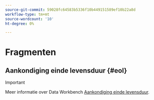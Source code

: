 ```yaml
---
source-git-commit: 59028fc64583b5336f10b449151589ef10b22a8d
workflow-type: tm+mt
source-wordcount: '10'
ht-degree: 0%

---
```

# Fragmenten

## Aankondiging einde levensduur {#eol}

>[!IMPORTANT]
>
>Meer informatie over Data Workbench [Aankondiging einde levensduur](/help/home/eol.md).
